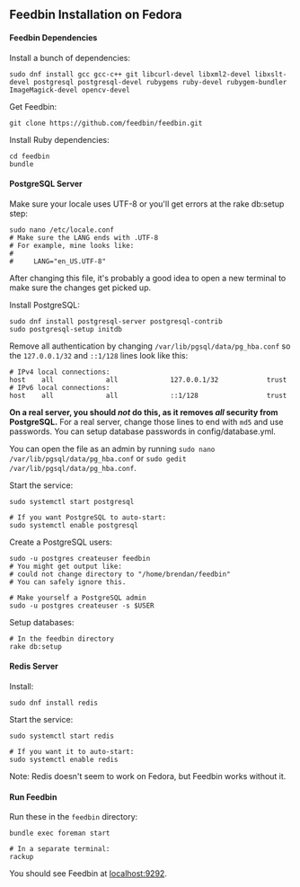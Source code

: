 Feedbin Installation on Fedora
------------------------------

#### Feedbin Dependencies

Install a bunch of dependencies:

    sudo dnf install gcc gcc-c++ git libcurl-devel libxml2-devel libxslt-devel postgresql postgresql-devel rubygems ruby-devel rubygem-bundler ImageMagick-devel opencv-devel

Get Feedbin:

    git clone https://github.com/feedbin/feedbin.git

Install Ruby dependencies:

    cd feedbin
    bundle

#### PostgreSQL Server

Make sure your locale uses UTF-8 or you'll get errors at the rake db:setup step:

    sudo nano /etc/locale.conf
    # Make sure the LANG ends with .UTF-8
    # For example, mine looks like:
    #
    #     LANG="en_US.UTF-8"

After changing this file, it's probably a good idea to open a new terminal to make sure the changes get picked up.

Install PostgreSQL:

    sudo dnf install postgresql-server postgresql-contrib
    sudo postgresql-setup initdb

Remove all authentication by changing `/var/lib/pgsql/data/pg_hba.conf` so
the `127.0.0.1/32` and `::1/128` lines look like this:

    # IPv4 local connections:
    host    all             all             127.0.0.1/32            trust
    # IPv6 local connections:
    host    all             all             ::1/128                 trust

**On a real server, you should *not* do this, as it removes *all* security
from PostgreSQL.** For a real server, change those lines to end with `md5` and
use passwords. You can setup database passwords in config/database.yml.

You can open the file as an admin by running `sudo nano /var/lib/pgsql/data/pg_hba.conf` or `sudo gedit /var/lib/pgsql/data/pg_hba.conf`.

Start the service:

    sudo systemctl start postgresql

    # If you want PostgreSQL to auto-start:
    sudo systemctl enable postgresql

Create a PostgreSQL users:

    sudo -u postgres createuser feedbin
    # You might get output like:
    # could not change directory to "/home/brendan/feedbin"
    # You can safely ignore this.

    # Make yourself a PostgreSQL admin
    sudo -u postgres createuser -s $USER

Setup databases:

    # In the feedbin directory
    rake db:setup

#### Redis Server

Install:

    sudo dnf install redis

Start the service:

    sudo systemctl start redis

    # If you want it to auto-start:
    sudo systemctl enable redis

Note: Redis doesn't seem to work on Fedora, but Feedbin works without it.

#### Run Feedbin

Run these in the `feedbin` directory:

    bundle exec foreman start

    # In a separate terminal:
    rackup

You should see Feedbin at [localhost:9292](http://localhost:9292).
